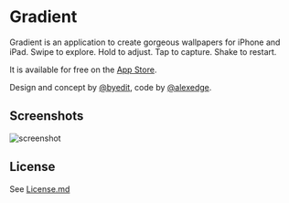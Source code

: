 Gradient
==============

Gradient is an application to create gorgeous wallpapers for iPhone and iPad. Swipe to explore. Hold to adjust. Tap to capture. Shake to restart.

It is available for free on the [App Store](https://itunes.apple.com/gb/app/gradient-by-edit/id786219026?mt=8).

Design and concept by [@byedit][nitzan-twitter], code by [@alexedge][alex-twitter].

## Screenshots
![screenshot](http://i.imgur.com/iaJg8HS.png)

## License
See [License.md](License.md)

[nitzan-twitter]: https://twitter.com/byedit
[alex-twitter]: https://twitter.com/alexedge
